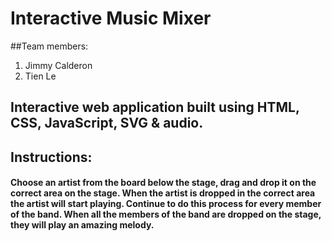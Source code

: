# Interactive Music Mixer

##Team members: 
1. Jimmy Calderon
2. Tien Le

## Interactive web application built using HTML, CSS, JavaScript, SVG & audio.


## Instructions:
#### Choose an artist from the board below the stage, drag and drop it on the correct area on the stage. When the artist is dropped in the correct area the artist will start playing. Continue to do this process for every member of the band. When all the members of the band are dropped on the stage, they will play an amazing melody.
